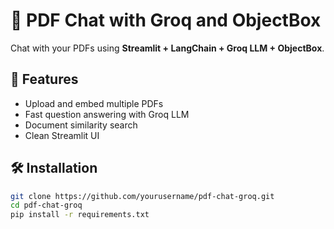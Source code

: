 # 📘 PDF Chat with Groq and ObjectBox

Chat with your PDFs using **Streamlit + LangChain + Groq LLM + ObjectBox**.

## 🚀 Features
- Upload and embed multiple PDFs
- Fast question answering with Groq LLM
- Document similarity search
- Clean Streamlit UI

## 🛠️ Installation
```bash
git clone https://github.com/yourusername/pdf-chat-groq.git
cd pdf-chat-groq
pip install -r requirements.txt
